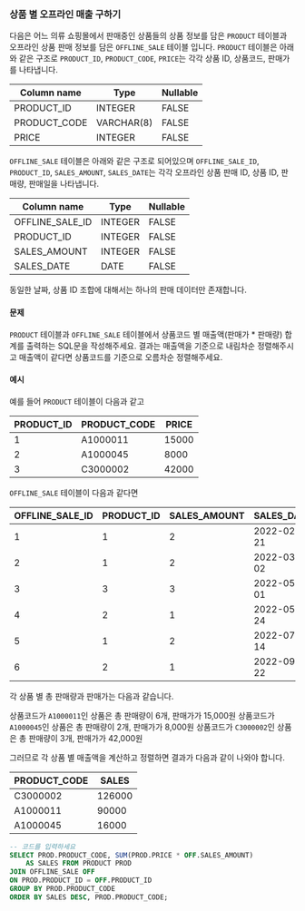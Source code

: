 ### 상품 별 오프라인 매출 구하기

다음은 어느 의류 쇼핑몰에서 판매중인 상품들의 상품 정보를 담은 `PRODUCT` 테이블과 오프라인 상품 판매 정보를 담은 `OFFLINE_SALE` 테이블 입니다. `PRODUCT` 테이블은 아래와 같은 구조로 `PRODUCT_ID`, `PRODUCT_CODE`, `PRICE`는 각각 상품 ID, 상품코드, 판매가를 나타냅니다.

| Column name | Type     | Nullable |
| ----------- | -------- | -------- |
| PRODUCT_ID  | INTEGER  | FALSE    |
| PRODUCT_CODE| VARCHAR(8)| FALSE    |
| PRICE       | INTEGER  | FALSE    |

`OFFLINE_SALE` 테이블은 아래와 같은 구조로 되어있으며 `OFFLINE_SALE_ID`, `PRODUCT_ID`, `SALES_AMOUNT`, `SALES_DATE`는 각각 오프라인 상품 판매 ID, 상품 ID, 판매량, 판매일을 나타냅니다.

| Column name    | Type     | Nullable |
| ------------ | -------- | -------- |
|OFFLINE_SALE_ID| INTEGER  | FALSE    |
|PRODUCT_ID    | INTEGER  | FALSE    |
|SALES_AMOUNT  | INTEGER  | FALSE    |
|SALES_DATE    | DATE     | FALSE    |

동일한 날짜, 상품 ID 조합에 대해서는 하나의 판매 데이터만 존재합니다.

#### 문제

`PRODUCT` 테이블과 `OFFLINE_SALE` 테이블에서 상품코드 별 매출액(판매가 * 판매량) 합계를 출력하는 SQL문을 작성해주세요. 결과는 매출액을 기준으로 내림차순 정렬해주시고 매출액이 같다면 상품코드를 기준으로 오름차순 정렬해주세요.

#### 예시

예를 들어 `PRODUCT` 테이블이 다음과 같고

| PRODUCT_ID | PRODUCT_CODE | PRICE |
| --- | --- | --- |
| 1 | A1000011 | 15000 |
| 2 | A1000045 | 8000 |
| 3 | C3000002 | 42000 |

`OFFLINE_SALE` 테이블이 다음과 같다면

| OFFLINE_SALE_ID | PRODUCT_ID | SALES_AMOUNT |  SALES_DATE |
| -------------- | --------- | ------------|------------|
| 1              | 1         | 2           | 2022-02-21 |
| 2              | 1         | 2           | 2022-03-02 |
| 3              | 3         | 3           | 2022-05-01 |
| 4              | 2         | 1           | 2022-05-24 |
| 5              | 1         | 2           | 2022-07-14 |
| 6              | 2         | 1           | 2022-09-22 |

각 상품 별 총 판매량과 판매가는 다음과 같습니다.

상품코드가 `A1000011`인 상품은 총 판매량이 6개, 판매가가 15,000원
상품코드가 `A1000045`인 상품은 총 판매량이 2개, 판매가가 8,000원
상품코드가 `C3000002`인 상품은 총 판매량이 3개, 판매가가 42,000원

그러므로 각 상품 별 매출액을 계산하고 정렬하면 결과가 다음과 같이 나와야 합니다.

| PRODUCT_CODE | SALES    |
| ----------- | -------- |
| C3000002    | 126000   |
| A1000011    | 90000    |
| A1000045    | 16000    |

```SQL
-- 코드를 입력하세요
SELECT PROD.PRODUCT_CODE, SUM(PROD.PRICE * OFF.SALES_AMOUNT) 
    AS SALES FROM PRODUCT PROD
JOIN OFFLINE_SALE OFF
ON PROD.PRODUCT_ID = OFF.PRODUCT_ID
GROUP BY PROD.PRODUCT_CODE
ORDER BY SALES DESC, PROD.PRODUCT_CODE;
```